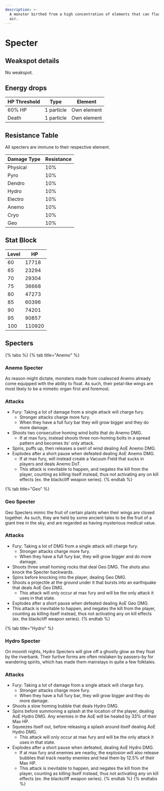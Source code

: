 ```yaml
---
description: >-
  A monster birthed from a high concentration of elements that can float in the
  air.
---
```


# Specter

## Weakspot details

No weakspot.

## Energy drops

| HP Threshold | Type       | Element     |
| ------------ | ---------- | ----------- |
| 60% HP       | 1 particle | Own element |
| Death        | 1 particle | Own element |

## Resistance Table

All specters are immune to their respective element.

| Damage Type | Resistance |
| ----------- | ---------- |
| Physical    | 10%        |
| Pyro        | 10%        |
| Dendro      | 10%        |
| Hydro       | 10%        |
| Electro     | 10%        |
| Anemo       | 10%        |
| Cryo        | 10%        |
| Geo         | 10%        |

## Stat Block

| Level | HP     |
| ----- | ------ |
| 60    | 17718  |
| 65    | 23294  |
| 70    | 29304  |
| 75    | 36668  |
| 80    | 47273  |
| 85    | 60396  |
| 90    | 74201  |
| 95    | 90857  |
| 100   | 110920 |

## Specters

{% tabs %}
{% tab title="Anemo" %}
### Anemo Specter

As reason might dictate, monsters made from coalesced Anemo already come equipped with the ability to float. As such, their petal-like wings are most likely to be a mimetic organ first and foremost.

### Attacks

* Fury: Taking a lot of damage from a single attack will charge fury.
  * Stronger attacks charge more fury.
  * When they have a full fury bar they will grow bigger and they do more damage.
* Shoots two consecutive homing wind bolts that do Anemo DMG.
  * If at max fury, instead shoots three non-homing bolts in a spread pattern and becomes its' only attack.
* Spins, puffs up, then releases a swirl of wind dealing AoE Anemo DMG.
* Explodes after a short pause when defeated dealing AoE Anemo DMG.
  * If at max fury, will instead create a Vacuum Field that sucks in players and deals Anemo DoT.
  * This attack is inevitable to happen, and negates the kill from the player, counting as killing itself instead, thus not activating any on kill effects (ex. the blackcliff weapon series).
{% endtab %}

{% tab title="Geo" %}
### Geo Specter

Geo Specters mimic the fruit of certain plants when their wings are closed together. As such, they are held by some ancient tales to be the fruit of a giant tree in the sky, and are regarded as having mysterious medical value.

### Attacks

* Fury: Taking a lot of DMG from a single attack will charge fury.
  * Stronger attacks charge more fury.
  * When they have a full fury bar, they will grow bigger and do more damage.
* Shoots three small homing rocks that deal Geo DMG. The shots also knock the Specter backwards.
* Spins before knocking into the player, dealing Geo DMG.
* Shoots a projectile at the ground under it that bursts into an earthquake that deals AoE Geo DMG.
  * This attack will only occur at max fury and will be the only attack it uses in that state.
* Explodes after a short pause when defeated dealing AoE Geo DMG.
* This attack is inevitable to happen, and negates the kill from the player, counting as killing itself instead, thus not activating any on kill effects (ex. the blackcliff weapon series).
{% endtab %}

{% tab title="Hydro" %}
### Hydro Specter

On moonlit nights, Hydro Specters will give off a ghostly glow as they float by the riverbank. Their furtive forms are often mistaken by passers-by for wandering spirits, which has made them mainstays in quite a few folktales.

### Attacks

* Fury: Taking a lot of damage from a single attack will charge fury.
  * Stronger attacks charge more fury.
  * When they have a full fury bar, they will grow bigger and they do more damage.
* Shoots a slow homing bubble that deals Hydro DMG.
* Spins before summoning a splash at the location of the player, dealing AoE Hydro DMG. Any enemies in the AoE will be healed by 33% of their Max HP.
* Squeezes itself out, before releasing a splash around itself dealing AoE Hydro DMG.
  * This attack will only occur at max fury and will be the only attack it uses in that state.
* Explodes after a short pause when defeated, dealing AoE Hydro DMG.
  * If at max fury and enemies are nearby, the explosion will also release bubbles that track nearby enemies and heal them by 12.5% of their Max HP.
  * This attack is inevitable to happen, and negates the kill from the player, counting as killing itself instead, thus not activating any on kill effects (ex. the blackcliff weapon series).
{% endtab %}
{% endtabs %}
